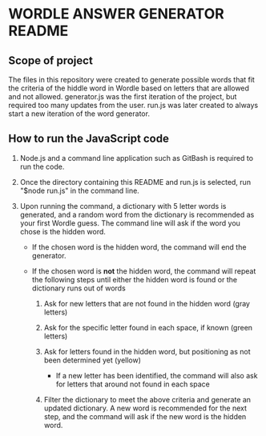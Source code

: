 # WORDLE ANSWER GENERATOR README

## Scope of project
The files in this repository were created to generate possible words that fit the criteria of the hiddle word in Wordle based on letters that are allowed and not allowed. generator.js was the first iteration of the project, but required too many updates from the user. run.js was later created to always start a new iteration of the word generator.

## How to run the JavaScript code
1. Node.js and a command line application such as GitBash is required to run the code.
2. Once the directory containing this README and run.js is selected, run "$node run.js" in the command line.
3. Upon running the command, a dictionary with 5 letter words is generated, and a random word from the dictionary is recommended as your first Wordle guess. The command line will ask if the word you chose is the hidden word.

    - If the chosen word is the hidden word, the command will end the generator.
    - If the chosen word is **not** the hidden word, the command will repeat the following steps until either the hidden word is found or the dictionary runs out of words

        1. Ask for new letters that are not found in the hidden word (gray letters)
        2. Ask for the specific letter found in each space, if known (green letters)
        3. Ask for letters found in the hidden word, but positioning as not been determined yet (yellow)

            - If a new letter has been identified, the command will also ask for letters that around not found in each space

        4. Filter the dictionary to meet the above criteria and generate an updated dictionary. A new word is recommended for the next step, and the command will ask if the new word is the hidden word.